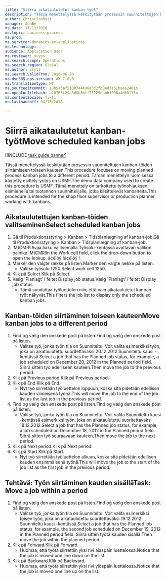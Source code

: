 ```yaml
--- 
title: "Siirrä aikataulutetut kanban-työt"
description: "Tässä menettelyssä keskitytään prosessin suunniteltujen kanban-töiden siirtämiseen toiseen kauteen."
author: ChristianRytt
manager: AnnBe
ms.date: 11/11/2016
ms.topic: business-process
ms.prod: 
ms.service: dynamics-ax-applications
ms.technology: 
audience: Application User
ms.reviewer: yuyus
ms.search.scope: Operations
ms.search.region: Global
ms.author: crytt
ms.search.validFrom: 2016-06-30
ms.dyn365.ops.version: AX 7.0.0
ms.translationtype: HT
ms.sourcegitcommit: a8b5a5af5108744406a3d2fb84d7151baea2481b
ms.openlocfilehash: a20765f29a3d8b3bff75229ebbb1996a4d601154
ms.contentlocale: fi-fi
ms.lasthandoff: 04/13/2018

---
```

# <a name="move-scheduled-kanban-jobs"></a><span data-ttu-id="99c42-103">Siirrä aikataulutetut kanban-työt</span><span class="sxs-lookup"><span data-stu-id="99c42-103">Move scheduled kanban jobs</span></span>

[!INCLUDE [task guide banner](../../includes/task-guide-banner.md)]

<span data-ttu-id="99c42-104">Tässä menettelyssä keskitytään prosessin suunniteltujen kanban-töiden siirtämiseen toiseen kauteen.</span><span class="sxs-lookup"><span data-stu-id="99c42-104">This procedure focuses on moving planned process kanban jobs to a different period.</span></span> <span data-ttu-id="99c42-105">Tämän menettelyn luomisessa käytetty esittely-yritys on USMF.</span><span class="sxs-lookup"><span data-stu-id="99c42-105">The demo data company used to create this procedure is USMF.</span></span> <span data-ttu-id="99c42-106">Tämä menettely on tarkoitettu työnohjauksen esimiehelle tai tuotannon suunnittelijalle, jotka käsittelevät kanbaneita.</span><span class="sxs-lookup"><span data-stu-id="99c42-106">This procedure is intended for the shop floor supervisor or production planner working with kanbans.</span></span>


## <a name="select-scheduled-kanban-jobs"></a><span data-ttu-id="99c42-107">Aikataulutettujen kanban-töiden valitseminen</span><span class="sxs-lookup"><span data-stu-id="99c42-107">Select scheduled kanban jobs</span></span>
1. <span data-ttu-id="99c42-108">Gå til Produktionsstyring > Kanban > Tidsplanlægning af kanban-job.</span><span class="sxs-lookup"><span data-stu-id="99c42-108">Gå til Produktionsstyring > Kanban > Tidsplanlægning af kanban-job.</span></span>
2. <span data-ttu-id="99c42-109">!MtCMR!IAvaa haku valitsemalla Työsolu-kentässä avattavan valikon painike.</span><span class="sxs-lookup"><span data-stu-id="99c42-109">!MtCMR!In the Work cell field, click the drop-down button to open the lookup.</span></span> <span data-ttu-id="99c42-110">áçêìõý !</span><span class="sxs-lookup"><span data-stu-id="99c42-110">áçêìõý !</span></span>
3. <span data-ttu-id="99c42-111">Markér den valgte række på listen.</span><span class="sxs-lookup"><span data-stu-id="99c42-111">Markér den valgte række på listen.</span></span>
    * <span data-ttu-id="99c42-112">Valitse työsolu 1250.</span><span class="sxs-lookup"><span data-stu-id="99c42-112">Select work cell 1250.</span></span>  
4. <span data-ttu-id="99c42-113">Klik på Select.</span><span class="sxs-lookup"><span data-stu-id="99c42-113">Klik på Select.</span></span>
5. <span data-ttu-id="99c42-114">Vælg 'Planlagt' i feltet Display job status.</span><span class="sxs-lookup"><span data-stu-id="99c42-114">Vælg 'Planlagt' i feltet Display job status.</span></span>
    * <span data-ttu-id="99c42-115">Tämä suodattaa työluettelon niin, että vain aikataulutetut kanban-työt näkyvät.</span><span class="sxs-lookup"><span data-stu-id="99c42-115">This filters the job list to display only the scheduled kanban jobs.</span></span>  

## <a name="move-kanban-jobs-to-a-different-period"></a><span data-ttu-id="99c42-116">Kanban-töiden siirtäminen toiseen kauteen</span><span class="sxs-lookup"><span data-stu-id="99c42-116">Move kanban jobs to a different period</span></span>
1. <span data-ttu-id="99c42-117">Find og vælg den ønskede post på listen.</span><span class="sxs-lookup"><span data-stu-id="99c42-117">Find og vælg den ønskede post på listen.</span></span>
    * <span data-ttu-id="99c42-118">Valitse työ, jonka työn tila on Suunniteltu. Voit valita esimerkiksi työn, joka on aikataulutettu suoritettavaksi 20.12.2012 Suunniteltu kausi -kentässä.</span><span class="sxs-lookup"><span data-stu-id="99c42-118">Select a job that has the Planned job status, for example, a job scheduled on December 20, 2012  in the Planned period field.</span></span> <span data-ttu-id="99c42-119">Siirrä sitten työ edelliseen kauteen.</span><span class="sxs-lookup"><span data-stu-id="99c42-119">Then move the job to the previous period.</span></span>  
2. <span data-ttu-id="99c42-120">Klik på Previous period.</span><span class="sxs-lookup"><span data-stu-id="99c42-120">Klik på Previous period.</span></span>
3. <span data-ttu-id="99c42-121">Klik på End.</span><span class="sxs-lookup"><span data-stu-id="99c42-121">Klik på End.</span></span>
    * <span data-ttu-id="99c42-122">Nyt työ siirretään työluettelon loppuun, koska sitä pidetään edellisen kauden viimeisenä työnä.</span><span class="sxs-lookup"><span data-stu-id="99c42-122">This will move the job to the end of the job list as the last job in the previous period.</span></span>  
4. <span data-ttu-id="99c42-123">Find og vælg den ønskede post på listen.</span><span class="sxs-lookup"><span data-stu-id="99c42-123">Find og vælg den ønskede post på listen.</span></span>
    * <span data-ttu-id="99c42-124">Valitse työ, jonka työn tila on Suunniteltu. Voit valita Suunniteltu kausi -kentässä esimerkiksi työn, joka on aikataulutettu suoritettavaksi 18.12.2012.</span><span class="sxs-lookup"><span data-stu-id="99c42-124">Select a job that has the Planned job status, for example, a job scheduled on December 18, 2012 in the Planned period field.</span></span> <span data-ttu-id="99c42-125">Siirrä sitten työ seuraavaan kauteen.</span><span class="sxs-lookup"><span data-stu-id="99c42-125">Then move the job to the next period.</span></span>  
5. <span data-ttu-id="99c42-126">Klik på Next period.</span><span class="sxs-lookup"><span data-stu-id="99c42-126">Klik på Next period.</span></span>
6. <span data-ttu-id="99c42-127">Klik på Start.</span><span class="sxs-lookup"><span data-stu-id="99c42-127">Klik på Start.</span></span>
    * <span data-ttu-id="99c42-128">Nyt työ siirretään työluettelon alkuun, koska sitä pidetään edellisen kauden ensimmäisenä työnä.</span><span class="sxs-lookup"><span data-stu-id="99c42-128">This will move the job to the start of the job list as the first job in the previous period.</span></span>  

## <a name="task-move-a-job-within-a-period"></a><span data-ttu-id="99c42-129">Tehtävä: Työn siirtäminen kauden sisällä</span><span class="sxs-lookup"><span data-stu-id="99c42-129">Task: Move a job within a period</span></span>
1. <span data-ttu-id="99c42-130">Find og vælg den ønskede post på listen.</span><span class="sxs-lookup"><span data-stu-id="99c42-130">Find og vælg den ønskede post på listen.</span></span>
    * <span data-ttu-id="99c42-131">Valitse työ, jonka työn tila on Suunniteltu. Voit valita esimerkiksi toisen työn, joka on aikataulutettu suoritettavaksi 19.12.2012 Suunniteltu kausi -kentässä.</span><span class="sxs-lookup"><span data-stu-id="99c42-131">Select a job that has the Planned job status, for example, the second job scheduled on December 19, 2012 in the Planned period field.</span></span> <span data-ttu-id="99c42-132">Siirrä sitten työtä kauden sisällä.</span><span class="sxs-lookup"><span data-stu-id="99c42-132">Then move the job within the planned period.</span></span>  
2. <span data-ttu-id="99c42-133">Klik på Forward.</span><span class="sxs-lookup"><span data-stu-id="99c42-133">Klik på Forward.</span></span>
    * <span data-ttu-id="99c42-134">Huomaa, että työtä siirrettiin yksi rivi alaspäin luettelossa.</span><span class="sxs-lookup"><span data-stu-id="99c42-134">Notice that the job is moved one line down on the list.</span></span>  
3. <span data-ttu-id="99c42-135">Klik på Backward.</span><span class="sxs-lookup"><span data-stu-id="99c42-135">Klik på Backward.</span></span>
    * <span data-ttu-id="99c42-136">Huomaa, että työtä siirrettiin yksi rivi ylöspäin luettelossa.</span><span class="sxs-lookup"><span data-stu-id="99c42-136">Notice that the job is moved one line up on the list.</span></span>  



